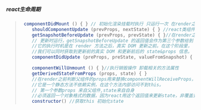 ##### react生命周期

> ```javascript
>  componentDidMount () { } // 初始化渲染挂载时执行 只运行一次 在render之后运行
>     shouldComponentUpdate (prevProps, nextState) { } //react类组件性能优化阻断渲染,默认返回true
>     getSnapshotBeforeUpdate (prevProps, prevState) { }//在render之后更新之前执行，可以获取操作DOM
>     // 更新时运行，getSnapshotBeforeUpdate 的返回值会作为第三个参数给到 componentDidUpdate。
>     //它的执行时机是在 render 方法之后，真实 DOM 更新之前。在这个阶段里，
>     //我们可以同时获取到更新前的真实 DOM 和更新前后的 state&props 信息。
>     componentDidUpdate (preProps, preState, valueFromSnapshot) { }
>
>     componentWillUnmount () { }//执行销毁操作 卸载相关的方法属性
>     getDerivedStateFromProps (props, state) { }
>     //在render之前判断父组件的props用来替换componentWillReceiveProps，使用props来派生/更新state
>     //它是一个静态方法不依赖实例，在这个方法内部访问不到this。
>     // 第一个参数props 来自父组件,state来自自身
>     //必须返回一个对象格式的数据，因为react用这个返回值来更新state，非覆盖式更新而是定向更新
>     constructor() //获取this 初始化state
> ```
